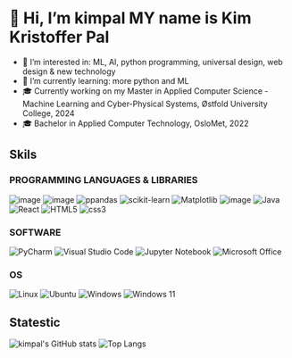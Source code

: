 # 👋 Hi, I’m kimpal MY name is Kim Kristoffer Pal
- 👀 I’m interested in: ML, AI, python programming, universal design, web design & new technology
- 🌱 I’m currently learning: more python and ML
- 🎓 Currently working on my Master in Applied Computer Science - Machine Learning and Cyber-Physical Systems, Østfold University College, 2024
- 🎓 Bachelor in Applied Computer Technology, OsloMet, 2022
<!--- - 💞️ I’m looking to collaborate on ... -->
<!--- - 📫 How to reach me ... -->

## Skils
<!--- FOR MORE BADGES: https://hendrasob.github.io/badges/ and https://github.com/Ileriayo/markdown-badges  -->
### PROGRAMMING LANGUAGES & LIBRARIES
![image](https://img.shields.io/badge/Python-FFD43B?style=for-the-badge&logo=python&logoColor=blue)
![image](https://img.shields.io/badge/Numpy-777BB4?style=for-the-badge&logo=numpy&logoColor=white)
![ppandas](https://img.shields.io/badge/Pandas-2C2D72?style=for-the-badge&logo=pandas&logoColor=white)
![scikit-learn](https://img.shields.io/badge/scikit--learn-%23F7931E.svg?style=for-the-badge&logo=scikit-learn&logoColor=white)
![Matplotlib](https://img.shields.io/badge/Matplotlib-%23ffffff.svg?style=for-the-badge&logo=Matplotlib&logoColor=black)
![image](https://img.shields.io/badge/JavaScript-323330?style=for-the-badge&logo=javascript&logoColor=F7DF1E)
![Java](https://img.shields.io/badge/java-%23ED8B00.svg?style=for-the-badge&logo=java&logoColor=white)
![React](https://img.shields.io/badge/React-20232A?style=for-the-badge&logo=react&logoColor=61DAFB)
![HTML5](https://img.shields.io/badge/HTML5-E34F26?style=for-the-badge&logo=html5&logoColor=white)
![css3](https://img.shields.io/badge/CSS3-1572B6?style=for-the-badge&logo=css3&logoColor=white)
### SOFTWARE
![PyCharm](https://img.shields.io/badge/pycharm-143?style=for-the-badge&logo=pycharm&logoColor=black&color=black&labelColor=green)
![Visual Studio Code](https://img.shields.io/badge/Visual%20Studio%20Code-0078d7.svg?style=for-the-badge&logo=visual-studio-code&logoColor=white)
![Jupyter Notebook](https://img.shields.io/badge/jupyter-%23FA0F00.svg?style=for-the-badge&logo=jupyter&logoColor=white)
![Microsoft Office](https://img.shields.io/badge/Microsoft_Office-D83B01?style=for-the-badge&logo=microsoft-office&logoColor=white)
### OS
![Linux](https://img.shields.io/badge/Linux-FCC624?style=for-the-badge&logo=linux&logoColor=black)
![Ubuntu](https://img.shields.io/badge/Ubuntu-E95420?style=for-the-badge&logo=ubuntu&logoColor=white)
![Windows](https://img.shields.io/badge/Windows-0078D6?style=for-the-badge&logo=windows&logoColor=white)
![Windows 11](https://img.shields.io/badge/Windows%2011-%230079d5.svg?style=for-the-badge&logo=Windows%2011&logoColor=white)

## Statestic
<!--https://github.com/anuraghazra/github-readme-stats -->
![kimpal's GitHub stats](https://github-readme-stats.vercel.app/api?username=kimpal&show_icons=true&theme=onedark)
![Top Langs](https://github-readme-stats.vercel.app/api/top-langs/?username=kimpal&layout=compact&theme=onedark)
<!--![Top Langs](https://github-readme-stats.vercel.app/api/top-langs/?username=kimpal&langs_count=8&theme=onedark)-->
<!---
kimpal/kimpal is a ✨ special ✨ repository because its `README.md` (this file) appears on your GitHub profile.
You can click the Preview link to take a look at your changes.
--->

<!---
### PROJECTS
### WORK EXPERIENCE
### EDUCATION
- Master
- Bacheloer
#### Social
-->

